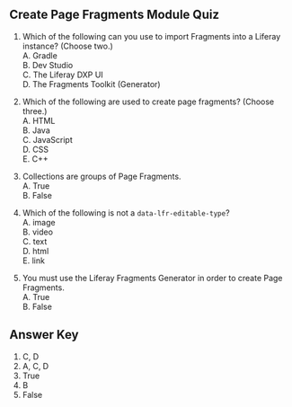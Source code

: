 ## Create Page Fragments Module Quiz

1. Which of the following can you use to import Fragments into a Liferay instance? (Choose two.)<br />
    A. Gradle<br />
    B. Dev Studio<br />
    C. The Liferay DXP UI<br />
    D. The Fragments Toolkit (Generator)<br />

2. Which of the following are used to create page fragments? (Choose three.)<br />
    A. HTML<br />
    B. Java<br />
    C. JavaScript<br />
    D. CSS<br />
    E. C++

3. Collections are groups of Page Fragments.<br /> 
    A. True<br />
    B. False

4. Which of the following is not a `data-lfr-editable-type`?<br />
    A. image<br />
    B. video<br />
    C. text<br />
    D. html<br />
    E. link

5. You must use the Liferay Fragments Generator in order to create Page Fragments.<br /> 
    A. True<br />
    B. False

<div class="page"></div>

## Answer Key 

1. C, D
2. A, C, D
3. True
4. B
5. False
